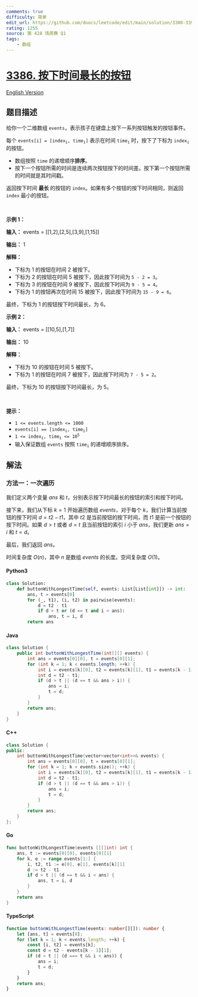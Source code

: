 ```yaml
---
comments: true
difficulty: 简单
edit_url: https://github.com/doocs/leetcode/edit/main/solution/3300-3399/3386.Button%20with%20Longest%20Push%20Time/README.md
rating: 1255
source: 第 428 场周赛 Q1
tags:
    - 数组
---
```


<!-- problem:start -->

# [3386. 按下时间最长的按钮](https://leetcode.cn/problems/button-with-longest-push-time)

[English Version](/solution/3300-3399/3386.Button%20with%20Longest%20Push%20Time/README_EN.md)

## 题目描述

<!-- description:start -->

<p>给你一个二维数组 <code>events</code>，表示孩子在键盘上按下一系列按钮触发的按钮事件。</p>

<p>每个 <code>events[i] = [index<sub>i</sub>, time<sub>i</sub>]</code> 表示在时间 <code>time<sub>i</sub></code> 时，按下了下标为 <code>index<sub>i</sub></code> 的按钮。</p>

<ul>
	<li>数组按照 <code>time</code> 的递增顺序<strong>排序</strong>。</li>
	<li>按下一个按钮所需的时间是连续两次按钮按下的时间差。按下第一个按钮所需的时间就是其时间戳。</li>
</ul>

<p>返回按下时间&nbsp;<strong>最长&nbsp;</strong>的按钮的 <code>index</code>。如果有多个按钮的按下时间相同，则返回 <code>index</code> 最小的按钮。</p>

<p>&nbsp;</p>

<p><strong class="example">示例 1：</strong></p>

<div class="example-block">
<p><strong>输入：</strong> <span class="example-io">events = [[1,2],[2,5],[3,9],[1,15]]</span></p>

<p><strong>输出：</strong> <span class="example-io">1</span></p>

<p><strong>解释：</strong></p>

<ul>
	<li>下标为 1 的按钮在时间 2 被按下。</li>
	<li>下标为 2 的按钮在时间 5 被按下，因此按下时间为 <code>5 - 2 = 3</code>。</li>
	<li>下标为 3 的按钮在时间 9 被按下，因此按下时间为 <code>9 - 5 = 4</code>。</li>
	<li>下标为 1 的按钮再次在时间 15 被按下，因此按下时间为 <code>15 - 9 = 6</code>。</li>
</ul>

<p>最终，下标为 1 的按钮按下时间最长，为 6。</p>
</div>

<p><strong class="example">示例 2：</strong></p>

<div class="example-block">
<p><strong>输入：</strong> <span class="example-io">events = [[10,5],[1,7]]</span></p>

<p><strong>输出：</strong> <span class="example-io">10</span></p>

<p><strong>解释：</strong></p>

<ul>
	<li>下标为 10 的按钮在时间 5 被按下。</li>
	<li>下标为 1 的按钮在时间 7 被按下，因此按下时间为 <code>7 - 5 = 2</code>。</li>
</ul>

<p>最终，下标为 10 的按钮按下时间最长，为 5。</p>
</div>

<p>&nbsp;</p>

<p><strong>提示：</strong></p>

<ul>
	<li><code>1 &lt;= events.length &lt;= 1000</code></li>
	<li><code>events[i] == [index<sub>i</sub>, time<sub>i</sub>]</code></li>
	<li><code>1 &lt;= index<sub>i</sub>, time<sub>i</sub> &lt;= 10<sup>5</sup></code></li>
	<li>输入保证数组 <code>events</code> 按照 <code>time<sub>i</sub></code> 的递增顺序排序。</li>
</ul>

<!-- description:end -->

## 解法

<!-- solution:start -->

### 方法一：一次遍历

我们定义两个变量 $\textit{ans}$ 和 $t$，分别表示按下时间最长的按钮的索引和按下时间。

接下来，我们从下标 $k = 1$ 开始遍历数组 $\textit{events}$，对于每个 $k$，我们计算当前按钮的按下时间 $d = t2 - t1$，其中 $t2$ 是当前按钮的按下时间，而 $t1$ 是前一个按钮的按下时间。如果 $d > t$ 或者 $d = t$ 且当前按钮的索引 $i$ 小于 $\textit{ans}$，我们更新 $\textit{ans} = i$ 和 $t = d$。

最后，我们返回 $\textit{ans}$。

时间复杂度 $O(n)$，其中 $n$ 是数组 $\textit{events}$ 的长度。空间复杂度 $O(1)$。

<!-- tabs:start -->

#### Python3

```python
class Solution:
    def buttonWithLongestTime(self, events: List[List[int]]) -> int:
        ans, t = events[0]
        for (_, t1), (i, t2) in pairwise(events):
            d = t2 - t1
            if d > t or (d == t and i < ans):
                ans, t = i, d
        return ans
```

#### Java

```java
class Solution {
    public int buttonWithLongestTime(int[][] events) {
        int ans = events[0][0], t = events[0][1];
        for (int k = 1; k < events.length; ++k) {
            int i = events[k][0], t2 = events[k][1], t1 = events[k - 1][1];
            int d = t2 - t1;
            if (d > t || (d == t && ans > i)) {
                ans = i;
                t = d;
            }
        }
        return ans;
    }
}
```

#### C++

```cpp
class Solution {
public:
    int buttonWithLongestTime(vector<vector<int>>& events) {
        int ans = events[0][0], t = events[0][1];
        for (int k = 1; k < events.size(); ++k) {
            int i = events[k][0], t2 = events[k][1], t1 = events[k - 1][1];
            int d = t2 - t1;
            if (d > t || (d == t && ans > i)) {
                ans = i;
                t = d;
            }
        }
        return ans;
    }
};
```

#### Go

```go
func buttonWithLongestTime(events [][]int) int {
	ans, t := events[0][0], events[0][1]
	for k, e := range events[1:] {
		i, t2, t1 := e[0], e[1], events[k][1]
		d := t2 - t1
		if d > t || (d == t && i < ans) {
			ans, t = i, d
		}
	}
	return ans
}
```

#### TypeScript

```ts
function buttonWithLongestTime(events: number[][]): number {
    let [ans, t] = events[0];
    for (let k = 1; k < events.length; ++k) {
        const [i, t2] = events[k];
        const d = t2 - events[k - 1][1];
        if (d > t || (d === t && i < ans)) {
            ans = i;
            t = d;
        }
    }
    return ans;
}
```

<!-- tabs:end -->

<!-- solution:end -->

<!-- problem:end -->
